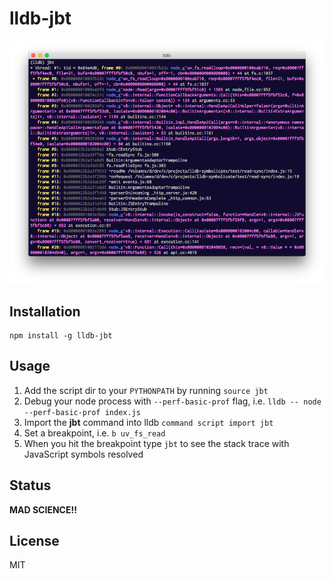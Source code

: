 # lldb-jbt

![assets/sample.png](assets/sample.png)

## Installation

```
npm install -g lldb-jbt
```

## Usage

1. Add the script dir to your `PYTHONPATH` by running `source jbt`
2. Debug your node process with `--perf-basic-prof` flag, i.e. `lldb -- node --perf-basic-prof index.js`
3. Import the **jbt** command into lldb `command script import jbt`
4. Set a breakpoint, i.e. `b uv_fs_read`
5. When you hit the breakpoint type `jbt` to see the stack trace with JavaScript symbols resolved

## Status

**MAD SCIENCE!!**

## License

MIT
